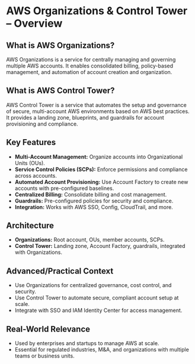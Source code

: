 # AWS Organizations & Control Tower – Overview

## What is AWS Organizations?
AWS Organizations is a service for centrally managing and governing multiple AWS accounts. It enables consolidated billing, policy-based management, and automation of account creation and organization.

## What is AWS Control Tower?
AWS Control Tower is a service that automates the setup and governance of secure, multi-account AWS environments based on AWS best practices. It provides a landing zone, blueprints, and guardrails for account provisioning and compliance.

## Key Features
- **Multi-Account Management:** Organize accounts into Organizational Units (OUs).
- **Service Control Policies (SCPs):** Enforce permissions and compliance across accounts.
- **Automated Account Provisioning:** Use Account Factory to create new accounts with pre-configured baselines.
- **Centralized Billing:** Consolidate billing and cost management.
- **Guardrails:** Pre-configured policies for security and compliance.
- **Integration:** Works with AWS SSO, Config, CloudTrail, and more.

## Architecture
- **Organizations:** Root account, OUs, member accounts, SCPs.
- **Control Tower:** Landing zone, Account Factory, guardrails, integrated with Organizations.

## Advanced/Practical Context
- Use Organizations for centralized governance, cost control, and security.
- Use Control Tower to automate secure, compliant account setup at scale.
- Integrate with SSO and IAM Identity Center for access management.

## Real-World Relevance
- Used by enterprises and startups to manage AWS at scale.
- Essential for regulated industries, M&A, and organizations with multiple teams or business units.
